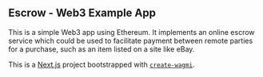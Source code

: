 ## Escrow - Web3 Example App

This is a simple Web3 app using Ethereum.  It implements an online escrow service which could be used to facilitate payment between remote parties for a purchase, such as an item listed on a site like eBay.

This is a [Next.js](https://nextjs.org) project bootstrapped with [`create-wagmi`](https://github.com/wevm/wagmi/tree/main/packages/create-wagmi).
